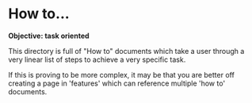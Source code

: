 # How to...

**Objective: task oriented**

This directory is full of "How to" documents which take a user through a very linear list of steps to achieve a very specific task.

If this is proving to be more complex, it may be that you are better off creating a page in 'features' which can reference multiple 'how to' documents.
